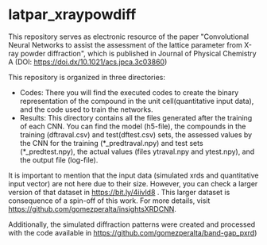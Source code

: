 # latpar_xraypowdiff

This repository serves as electronic resource of the paper "Convolutional Neural Networks to assist the assessment of the lattice parameter from X-ray powder diffraction", which is published in Journal of Physical Chemistry A (DOI: https://doi.dx/10.1021/acs.jpca.3c03860)

This repository is organized in three directories:

<ul>
 <li> Codes: There you will find the executed codes to create the binary representation of the compound in the unit cell(quantitative input data), and the code used to train the networks.</li>
 <li> Results: This directory contains all the files generated after the training of each CNN. You can find the model (h5-file), the compounds in the training (dftraval.csv) and test(dftest.csv) sets, the assessed values by the CNN for the training (*_predtraval.npy) and test sets (*_predtest.npy), the actual values (files ytraval.npy and ytest.npy), and the output file (log-file). </li>
</ul>

It is important to mention that the input data (simulated xrds and quantitative input vector) are not here due to their size. However, you can check a larger version of that dataset in https://bit.ly/4iivld8 . This larger dataset is consequence of a spin-off of this work. For more details, visit https://github.com/gomezperalta/insightsXRDCNN.

Additionally, the simulated diffraction patterns were created and processed with the code available in https://github.com/gomezperalta/band-gap_pxrd)
